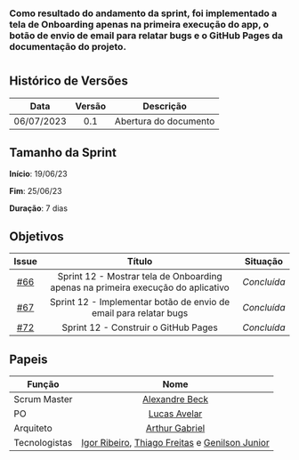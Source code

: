 ### Como resultado do andamento da sprint, foi implementado a tela de Onboarding apenas na primeira execução do app, o botão de envio de email para relatar bugs e o GitHub Pages da documentação do projeto.
#

## Histórico de Versões

|    Data    | Versão |       Descrição       |
| :--------: | :----: | :-------------------: |
| 06/07/2023 |  0.1   | Abertura do documento |

## Tamanho da Sprint

**Início**: 19/06/23

**Fim**: 25/06/23

**Duração**: 7 dias

## Objetivos

|                            Issue                             |              Título               |                    Situação                      |
| :----------------------------------------------------------: | :-------------------------------: | :-------------------------------------------------: |
| [#66](https://github.com/fga-eps-mds/2023.1-GuiaUnB/issues/66) | Sprint 12 - Mostrar tela de Onboarding apenas na primeira execução do aplicativo | _Concluída_|
| [#67](https://github.com/fga-eps-mds/2023.1-GuiaUnB/issues/67) | Sprint 12 - Implementar botão de envio de email para relatar bugs | _Concluída_ |
| [#72](https://github.com/fga-eps-mds/2023.1-GuiaUnB/issues/72) | Sprint 12 - Construir o GitHub Pages | _Concluída_ |

## Papeis

| Função        |                                                                           Nome                                                                            |
| ------------- | :-------------------------------------------------------------------------------------------------------------------------------------------------------: |
| Scrum Master  |                                                    [Alexandre Beck](https://github.com/zzzBECK)                                                   |
| PO            |                                                    [Lucas Avelar](https://github.com/LucasAvelar2711)                                                     |
| Arquiteto     |                                                    [Arthur Gabriel](https://github.com/ArthurGabrieel)                                                    |
| Tecnologistas | [Igor Ribeiro](https://github.com/igor-ribeir0), [Thiago Freitas](https://github.com/thiagorfreitas) e [Genilson Junior](https://github.com/GenilsonJrs) |
